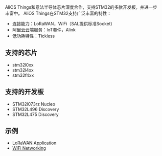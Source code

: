 AliOS Things和意法半导体芯片深度合作，支持STM32的多款开发板，并进一步丰富中。
AliOS Things在STM32支持广泛丰富的特性：
- 连接能力：LoRaWAN，WiFi（SAL提供标准Socket）
- 阿里云云端服务：IoT套件，Alink
- 低功耗特性：Tickless

## 支持的芯片
- stm32l0xx
- stm32l4xx
- stm32f4xx

## 支持的开发板
- STM32l073rz Nucleo
- STM32L496 Discovery
- STM32L475 Discovery

## 示例
* [LoRaWAN Application](AliOS-Things-lorawanapp)
* [WiFi Networking](stm32-networking)

